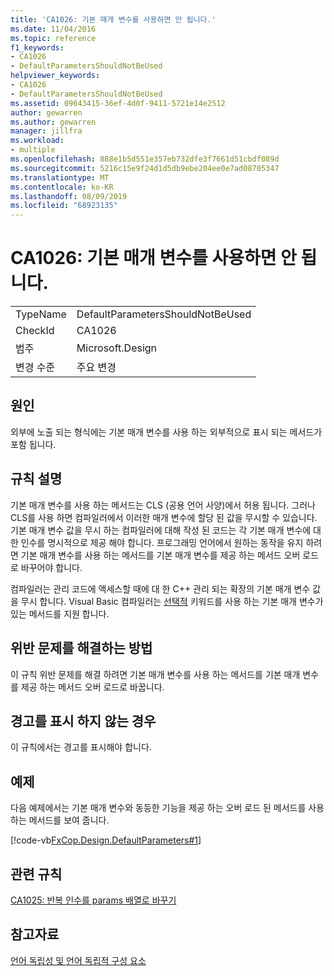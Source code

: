 ```yaml
---
title: 'CA1026: 기본 매개 변수를 사용하면 안 됩니다.'
ms.date: 11/04/2016
ms.topic: reference
f1_keywords:
- CA1026
- DefaultParametersShouldNotBeUsed
helpviewer_keywords:
- CA1026
- DefaultParametersShouldNotBeUsed
ms.assetid: 09643415-36ef-4d0f-9411-5721e14e2512
author: gewarren
ms.author: gewarren
manager: jillfra
ms.workload:
- multiple
ms.openlocfilehash: 888e1b5d551e357eb732dfe3f7661d51cbdf089d
ms.sourcegitcommit: 5216c15e9f24d1d5db9ebe204ee0e7ad08705347
ms.translationtype: MT
ms.contentlocale: ko-KR
ms.lasthandoff: 08/09/2019
ms.locfileid: "68923135"
---
```

# <a name="ca1026-default-parameters-should-not-be-used"></a>CA1026: 기본 매개 변수를 사용하면 안 됩니다.

|||
|-|-|
|TypeName|DefaultParametersShouldNotBeUsed|
|CheckId|CA1026|
|범주|Microsoft.Design|
|변경 수준|주요 변경|

## <a name="cause"></a>원인
외부에 노출 되는 형식에는 기본 매개 변수를 사용 하는 외부적으로 표시 되는 메서드가 포함 됩니다.

## <a name="rule-description"></a>규칙 설명
기본 매개 변수를 사용 하는 메서드는 CLS (공용 언어 사양)에서 허용 됩니다. 그러나 CLS를 사용 하면 컴파일러에서 이러한 매개 변수에 할당 된 값을 무시할 수 있습니다. 기본 매개 변수 값을 무시 하는 컴파일러에 대해 작성 된 코드는 각 기본 매개 변수에 대 한 인수를 명시적으로 제공 해야 합니다. 프로그래밍 언어에서 원하는 동작을 유지 하려면 기본 매개 변수를 사용 하는 메서드를 기본 매개 변수를 제공 하는 메서드 오버 로드로 바꾸어야 합니다.

컴파일러는 관리 코드에 액세스할 때에 대 한 C++ 관리 되는 확장의 기본 매개 변수 값을 무시 합니다. Visual Basic 컴파일러는 [선택적](/dotnet/visual-basic/language-reference/modifiers/optional) 키워드를 사용 하는 기본 매개 변수가 있는 메서드를 지원 합니다.

## <a name="how-to-fix-violations"></a>위반 문제를 해결하는 방법
이 규칙 위반 문제를 해결 하려면 기본 매개 변수를 사용 하는 메서드를 기본 매개 변수를 제공 하는 메서드 오버 로드로 바꿉니다.

## <a name="when-to-suppress-warnings"></a>경고를 표시 하지 않는 경우
이 규칙에서는 경고를 표시해야 합니다.

## <a name="example"></a>예제
다음 예제에서는 기본 매개 변수와 동등한 기능을 제공 하는 오버 로드 된 메서드를 사용 하는 메서드를 보여 줍니다.

[!code-vb[FxCop.Design.DefaultParameters#1](../code-quality/codesnippet/VisualBasic/ca1026-default-parameters-should-not-be-used_1.vb)]

## <a name="related-rules"></a>관련 규칙
[CA1025: 반복 인수를 params 배열로 바꾸기](../code-quality/ca1025-replace-repetitive-arguments-with-params-array.md)

## <a name="see-also"></a>참고자료
[언어 독립성 및 언어 독립적 구성 요소](/dotnet/standard/language-independence-and-language-independent-components)